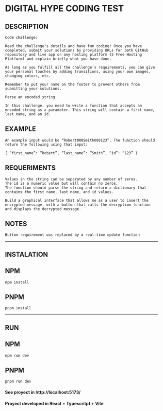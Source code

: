 # DIGITAL HYPE CODING TEST

## DESCRIPTION

```
Code challenge:

Read the challenge's details and have fun coding! Once you have completed, submit your solutions by providing URLs for both GitHub repository and live app on any hosting platform (5 Free Hosting Platform) and explain briefly what you have done.

As long as you fulfill all the challenge’s requirements, you can give your personal touches by adding transitions, using your own images, changing colors, etc. 

Remember to put your name on the footer to prevent others from submitting your solutions.

Parse an encoded string

In this challenge, you need to write a function that accepts an encoded string as a parameter. This string will contain a first name, last name, and an id.

```
## EXAMPLE

```
An example input would be “Robert000Smith000123”. The function should return the following using that input:

{ “first_name”: “Robert”, “last_name”: “Smith”, “id”: “123” }

```

## REQUERIMENTS

```
Values in the string can be separated by any number of zeros. 
The id is a numeric value but will contain no zeros. 
The function should parse the string and return a dictionary that contains the first name, last name, and id values.

Build a graphical interface that allows me as a user to insert the encrypted message, with a button that calls the decryption function and displays the decrypted message.
```

## NOTES

```
Button requirement was replaced by a real-time update function
```

---

## INSTALATION

## NPM
```
npm install
```

## PNPM
```
pnpm install
```

---

## RUN

## NPM
```
npm run dev
```

## PNPM
```
pnpm run dev
```

#### See proyect in http://localhost:5173/
#### Proyect developed in React + Typescritpt + Vite